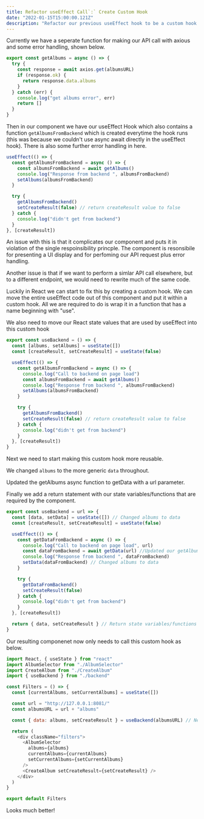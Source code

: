 ```yaml
---
title: Refactor useEffect Call`:` Create Custom Hook
date: "2022-01-15T15:00:00.121Z"
description: "Refactor our previous useEffect hook to be a custom hook that can be moved from our compoenent and also reused for other API endpoints"
---
```


Currently we have a seperate function for making our API call with axious and some error handling, shown below.

```js
export const getAlbums = async () => {
  try {
    const response = await axios.get(albumsURL)
    if (response.ok) {
      return response.data.albums
    }
  } catch (err) {
    console.log("get albums error", err)
    return []
  }
}
```

Then in our component we have our useEffect Hook which also contains a function `getAlbumsFromBackend` which is created everytime the hook runs (this was because we couldn't use async await directly in the useEffect hook). There is also some further error handling in here.

```js
useEffect(() => {
  const getAlbumsFromBackend = async () => {
    const albumsFromBackend = await getAlbums()
    console.log("Response from backend ", albumsFromBackend)
    setAlbums(albumsFromBackend)
  }

  try {
    getAlbumsFromBackend()
    setCreateResult(false) // return createResult value to false
  } catch {
    console.log("didn't get from backend")
  }
}, [createResult])
```

An issue with this is that it complicates our component and puts it in violation of the single respoinsibility princple. The component is resonsibile for presenting a UI display and for perfoming our API request plus error handling.

Another issue is that if we want to perform a simlar API call elsewhere, but to a different endpoint, we would need to rewrite much of the same code.

Luckily in React we can start to fix this by creating a custom hook. We can move the entire useEffect code out of this component and put it within a custom hook. All we are required to do is wrap it in a function that has a name beginning with "use".

We also need to move our React state values that are used by useEffect into this custom hook

```js
export const useBackend = () => {
  const [albums, setAlbums] = useState([])
  const [createResult, setCreateResult] = useState(false)

  useEffect(() => {
    const getAlbumsFromBackend = async () => {
      console.log("Call to backend on page load")
      const albumsFromBackend = await getAlbums()
      console.log("Response from backend ", albumsFromBackend)
      setAlbums(albumsFromBackend)
    }

    try {
      getAlbumsFromBackend()
      setCreateResult(false) // return createResult value to false
    } catch {
      console.log("didn't get from backend")
    }
  }, [createResult])
}
```

Next we need to start making this custom hook more reusable.

We changed `albums` to the more generic `data` throughout.

Updated the getAlbums async function to getData with a url parameter.

Finally we add a return statement with our state variables/functions that are required by the component.

```js
export const useBackend = url => {
  const [data, setData] = useState([]) // Changed albums to data
  const [createResult, setCreateResult] = useState(false)

  useEffect(() => {
    const getDataFromBackend = async () => {
      console.log("Call to backend on page load", url)
      const dataFromBackend = await getData(url) //Updated our getAlbums function
      console.log("Response from backend ", dataFromBackend)
      setData(dataFromBackend) // Changed albums to data
    }

    try {
      getDataFromBackend()
      setCreateResult(false)
    } catch {
      console.log("didn't get from backend")
    }
  }, [createResult])

  return { data, setCreateResult } // Return state variables/functions
}
```

Our resulting componenet now only needs to call this custom hook as below.

```js
import React, { useState } from "react"
import AlbumSelector from "./AlbumSelector"
import CreateAlbum from "./CreateAlbum"
import { useBackend } from "./backend"

const Filters = () => {
  const [currentAlbums, setCurrentAlbums] = useState([])

  const url = "http://127.0.0.1:8081/"
  const albumsURL = url + "albums"

  const { data: albums, setCreateResult } = useBackend(albumsURL) // New custom hook

  return (
    <div className="filters">
      <AlbumSelector
        albums={albums}
        currentAlbums={currentAlbums}
        setCurrentAlbums={setCurrentAlbums}
      />
      <CreateAlbum setCreateResult={setCreateResult} />
    </div>
  )
}

export default Filters
```

Looks much better!
